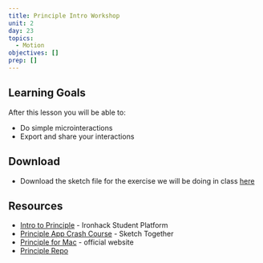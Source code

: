 ```yaml
---
title: Principle Intro Workshop
unit: 2
day: 23
topics:
  - Motion
objectives: []
prep: []
---
```

## Learning Goals

After this lesson you will be able to:

* Do simple microinteractions
* Export and share your interactions

## Download 
* Download the sketch file for the exercise we will be doing in class [here](https://drive.google.com/drive/u/1/folders/1hOsvqVs9eXqspkfW34BpPX3On180OzpJ)

## Resources

* [Intro to Principle](http://learn.ironhack.com/#/learning_unit/7542) - Ironhack Student Platform 
* [Principle App Crash Course](https://www.youtube.com/playlist?list=PLWlUJU11tp4deQOnSFNn_ekpS9GA5_7yP) - Sketch Together
* [Principle for Mac](https://principleformac.com/index.html) - official website
* [Principle Repo](http://principlerepo.com/)
